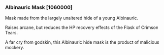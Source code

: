 ### Albinauric Mask [1060000]

Mask made from the largely unaltered hide of a young Albinauric.

Raises arcane, but reduces the HP recovery effects of the Flask of Crimson Tears.

A far cry from godskin, this Albinauric hide mask is the product of malicious mockery.
